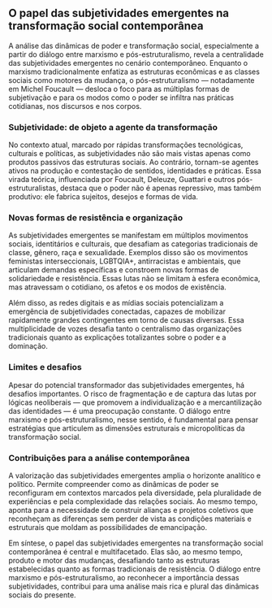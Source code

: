 
## O papel das subjetividades emergentes na transformação social contemporânea

A análise das dinâmicas de poder e transformação social, especialmente a partir do diálogo entre marxismo e pós-estruturalismo, revela a centralidade das subjetividades emergentes no cenário contemporâneo. Enquanto o marxismo tradicionalmente enfatiza as estruturas econômicas e as classes sociais como motores da mudança, o pós-estruturalismo — notadamente em Michel Foucault — desloca o foco para as múltiplas formas de subjetivação e para os modos como o poder se infiltra nas práticas cotidianas, nos discursos e nos corpos.

### Subjetividade: de objeto a agente da transformação

No contexto atual, marcado por rápidas transformações tecnológicas, culturais e políticas, as subjetividades não são mais vistas apenas como produtos passivos das estruturas sociais. Ao contrário, tornam-se agentes ativos na produção e contestação de sentidos, identidades e práticas. Essa virada teórica, influenciada por Foucault, Deleuze, Guattari e outros pós-estruturalistas, destaca que o poder não é apenas repressivo, mas também produtivo: ele fabrica sujeitos, desejos e formas de vida.

### Novas formas de resistência e organização

As subjetividades emergentes se manifestam em múltiplos movimentos sociais, identitários e culturais, que desafiam as categorias tradicionais de classe, gênero, raça e sexualidade. Exemplos disso são os movimentos feministas interseccionais, LGBTQIA+, antirracistas e ambientais, que articulam demandas específicas e constroem novas formas de solidariedade e resistência. Essas lutas não se limitam à esfera econômica, mas atravessam o cotidiano, os afetos e os modos de existência.

Além disso, as redes digitais e as mídias sociais potencializam a emergência de subjetividades conectadas, capazes de mobilizar rapidamente grandes contingentes em torno de causas diversas. Essa multiplicidade de vozes desafia tanto o centralismo das organizações tradicionais quanto as explicações totalizantes sobre o poder e a dominação.

### Limites e desafios

Apesar do potencial transformador das subjetividades emergentes, há desafios importantes. O risco de fragmentação e de captura das lutas por lógicas neoliberais — que promovem a individualização e a mercantilização das identidades — é uma preocupação constante. O diálogo entre marxismo e pós-estruturalismo, nesse sentido, é fundamental para pensar estratégias que articulem as dimensões estruturais e micropolíticas da transformação social.

### Contribuições para a análise contemporânea

A valorização das subjetividades emergentes amplia o horizonte analítico e político. Permite compreender como as dinâmicas de poder se reconfiguram em contextos marcados pela diversidade, pela pluralidade de experiências e pela complexidade das relações sociais. Ao mesmo tempo, aponta para a necessidade de construir alianças e projetos coletivos que reconheçam as diferenças sem perder de vista as condições materiais e estruturais que moldam as possibilidades de emancipação.

Em síntese, o papel das subjetividades emergentes na transformação social contemporânea é central e multifacetado. Elas são, ao mesmo tempo, produto e motor das mudanças, desafiando tanto as estruturas estabelecidas quanto as formas tradicionais de resistência. O diálogo entre marxismo e pós-estruturalismo, ao reconhecer a importância dessas subjetividades, contribui para uma análise mais rica e plural das dinâmicas sociais do presente.
```
